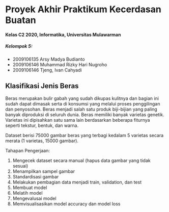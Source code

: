 # Proyek Akhir Praktikum Kecerdasan Buatan
#### Kelas C2 2020, Informatika, Universitas Mulawarman
 
##### Kelompok 5:
- 2009106135 Arsy Madya Budianto
- 2009106146 Muhammad Rizky Hari Nugroho
- 2009106146 Tjeng, Ivan Cahyadi
 
## **Klasifikasi Jenis Beras**
 
Beras merupakan bulir gabah yang sudah dikupas kulitnya dan bagian ini sudah dapat dimasak serta di konsumsi yang melalui proses penggilingan dan penyosohan. Beras menjadi salah satu produk biji-bijian yang paling banyak diproduksi di seluruh dunia. Beras memiliki banyak varietas genetik. Varietas ini dipisahkan satu sama lain berdasarkan beberapa fiturnya seperti tekstur, bentuk, dan warna.
 
 Dataset berisi 75000 gambar beras yang terbagi kedalam 5 varietas secara merata (1 varietas, 15000 gambar).
 
Tahapan Pengerjaan:
1. Mengecek dataset secara manual (hapus data gambar yang tidak sesuai)
2. Menampilkan sampel gambar
3. Standardisasi gambar
4. Melakukan pembagian data menjadi train, validation, dan test
5. Membuat model
6. Melatih model
7. Mengevalusai model
8. Memvisualisasikan model accuracy dan model loss
